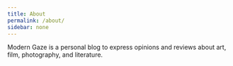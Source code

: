```yaml
---
title: About
permalink: /about/
sidebar: none
---
```

Modern Gaze is a personal blog to express opinions and reviews about art, film, photography, and literature. 
